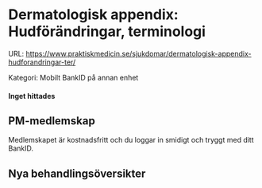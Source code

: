 # Dermatologisk appendix: Hudförändringar, terminologi

URL: https://www.praktiskmedicin.se/sjukdomar/dermatologisk-appendix-hudforandringar-ter/



Kategori: Mobilt BankID på annan enhet

#### Inget hittades

## PM-medlemskap

Medlemskapet är kostnadsfritt och du loggar in smidigt och tryggt med ditt BankID.

## Nya behandlingsöversikter

